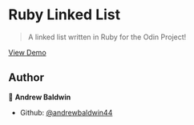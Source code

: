# Ruby Linked List
>A linked list written in Ruby for the Odin Project!

[View Demo]()

## Author

👤 **Andrew Baldwin**

- Github: [@andrewbaldwin44](https://github.com/andrewbaldwin44)
